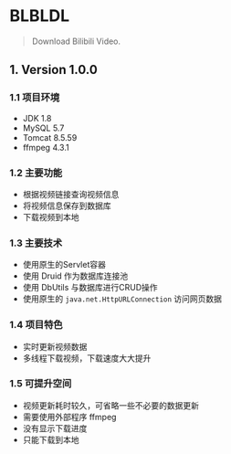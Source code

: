 # BLBLDL

> Download Bilibili Video.

## 1. Version 1.0.0

### 1.1 项目环境

+ JDK 1.8
+ MySQL 5.7
+ Tomcat 8.5.59
+ ffmpeg 4.3.1

### 1.2 主要功能

+ 根据视频链接查询视频信息
+ 将视频信息保存到数据库
+ 下载视频到本地

### 1.3 主要技术

+ 使用原生的Servlet容器
+ 使用 Druid 作为数据库连接池
+ 使用 DbUtils 与数据库进行CRUD操作
+ 使用原生的 `java.net.HttpURLConnection` 访问网页数据

### 1.4 项目特色

+ 实时更新视频数据
+ 多线程下载视频，下载速度大大提升

### 1.5 可提升空间

+ 视频更新耗时较久，可省略一些不必要的数据更新
+ 需要使用外部程序 ffmpeg
+ 没有显示下载进度
+ 只能下载到本地

